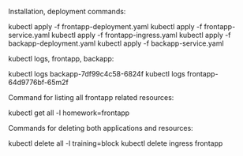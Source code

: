Installation, deployment commands:

kubectl apply -f frontapp-deployment.yaml
kubectl apply -f frontapp-service.yaml
kubectl apply -f frontapp-ingress.yaml
kubectl apply -f backapp-deployment.yaml
kubectl apply -f backapp-service.yaml


kubectl logs, frontapp, backapp:

kubectl logs backapp-7df99c4c58-6824f
kubectl logs frontapp-64d9776bf-65m2f

Command for listing all frontapp related resources:

kubectl get all -l homework=frontapp

Commands for deleting both applications and resources:

kubectl delete all -l training=block
kubectl delete ingress frontapp



